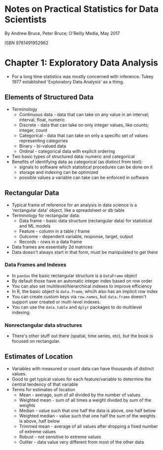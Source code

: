 # Notes on Practical Statistics for Data Scientists

By Andrew Bruce, Peter Bruce; O'Reilly Media, May 2017

ISBN 9781491952962

# Chapter 1: Exploratory Data Analysis

* For a long time statistics was mostly concerned with inference. Tukey 1977 established 'Exploratory Data Analysis' as a thing.

## Elements of Structured Data

* Terminology
    * Continuous data - data that can take on any value in an interval; interval, float, numeric
    * Discrete - data that can take on only integer values, like counts; integer, count
    * Categorical - data that can take on only a specific set of values representing categories
    * Binary - bi-valued data
    * Ordinal - categorical data with explicit ordering
* Two basic types of structured data: numeric and categorical
* Benefits of identifying data as categorical (as distinct from text):
    * signals to software which statistical procedures can be done on it
    * storage and indexing can be optimized
    * possible values a variable can take can be enforced in software

## Rectangular Data

* Typical frame of reference for an analysis in data science is a 'rectangular data' object, like a spreadsheet or db table
* Terminology for rectangular data:
    * Data frame - basic data structure (rectangular data) for statistical and ML models
    * Feature - column in a table / frame
    * Outcome - dependent variable, response, target, output
    * Records - rows in a data frame
* Data frames are essentially 2d matrices
* Data doesn't always start in that form, must be manipulated to get there

### Data Frames and Indexes

* In `pandas` the basic rectangular structure is a `DataFrame` object
* By default those have an automatic integer index based on row order
* You can also set multilevel/hierarchical indexes to improve efficiency
* In R, the basic object is `data.frame`, whcih also has an implicit row index
* You can create custom keys via `row.names`, but `data.frame` doesn't support user created or multi-level indexes.
* You can use the `data.table` and `dplyr` packages to do multilevel indexing.

### Nonrectangular data structures

* There's other stuff out there (spatial, time series, etc), but the book is focused on rectangular.

## Estimates of Location

* Variables with measured or count data can have thousands of distinct values. 
* Good to get typical values for each feature/variable to determine the central tendency of that variable
* Terms for estimates of location
    * Mean - average, sum of all divided by the number of values
    * Weighted mean - sum of all times a weight divided by sum of the weights
    * Median - value such that one half the data is above, one half below
    * Weighted median - value such that one half the sum of the weights is above, half below
    * Trimmed mean - average of all values after dropping a fixed number of extreme values
    * Robust - not sensitive to extreme values
    * Outlier - data value very different from most of the other data

